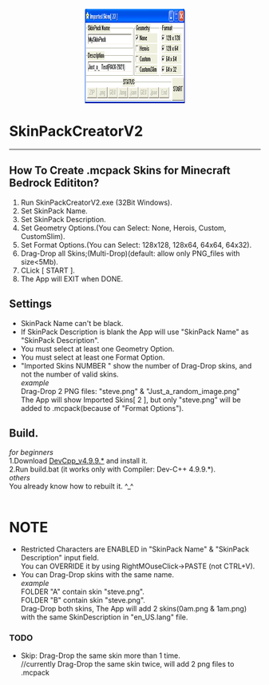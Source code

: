 <p align="center">
<img align="center" width="200" height="189" src="https://github.com/AM71113363/SkinPackCreatorV2/blob/master/info.png?raw=true">
</p>

# SkinPackCreatorV2
-----

## How To Create .mcpack Skins for Minecraft Bedrock Edititon?<br>
1. Run SkinPackCreatorV2.exe (32Bit Windows).<br>
2. Set SkinPack Name.<br>
3. Set SkinPack Description.<br>
4. Set Geometry Options.(You can Select: None, Herois, Custom, CustomSlim).<br>
5. Set Format Options.(You can Select: 128x128, 128x64, 64x64, 64x32).<br>
6. Drag-Drop all Skins;(Multi-Drop)(default: allow only PNG_files with size<5Mb).<br>
7. CLick [ START ].<br>
8. The App will EXIT when DONE.<br>

## Settings<br>
* SkinPack Name can't be black.<br>
* If SkinPack Description is blank the App will use "SkinPack Name" as "SkinPack Description".<br>
* You must select at least one Geometry Option.<br>
* You must select at least one Format Option.<br>
* "Imported Skins NUMBER " show the number of Drag-Drop skins, and not the number of valid skins.<br>
_example_<br>
Drag-Drop 2 PNG files: "steve.png" & "Just_a_random_image.png"<br>
The App will show Imported Skins[ 2 ], but only "steve.png" will be added to .mcpack(because of "Format Options").<br>

## Build.
_for beginners_ <br>
1.Download [DevCpp_v4.9.9.*](http://www.bloodshed.net/) and install it.<br>
2.Run build.bat (it works only with Compiler:  Dev-C++ 4.9.9.*).<br>
_others_ <br>
You already know how to rebuilt it. ^_^<br>
<br>

# NOTE
* Restricted Characters are ENABLED in "SkinPack Name" & "SkinPack Description" input field.<br>
  You can OVERRIDE it by using RightMOuseClick->PASTE (not CTRL+V).<br>
* You can Drag-Drop skins with the same name.<br>
_example_<br>
FOLDER "A" contain skin "steve.png".<br>
FOLDER "B" contain skin "steve.png".<br>
Drag-Drop both skins, The App will add 2 skins(0am.png & 1am.png) with the same SkinDescription in "en_US.lang" file.<br>


### TODO<br>
* Skip: Drag-Drop the same skin more than 1 time.<br>
//currently Drag-Drop the same skin twice, will add 2 png files to .mcpack<br>
